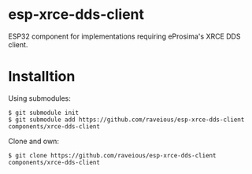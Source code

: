 # esp-xrce-dds-client
ESP32 component for implementations requiring eProsima's XRCE DDS client.

# Installtion

Using submodules:

```
$ git submodule init
$ git submodule add https://github.com/raveious/esp-xrce-dds-client components/xrce-dds-client
```

Clone and own:

```
$ git clone https://github.com/raveious/esp-xrce-dds-client components/xrce-dds-client
```

